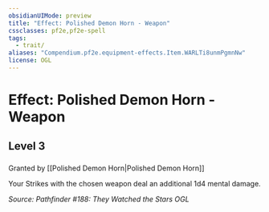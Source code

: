 ```yaml
---
obsidianUIMode: preview
title: "Effect: Polished Demon Horn - Weapon"
cssclasses: pf2e,pf2e-spell
tags:
  - trait/
aliases: "Compendium.pf2e.equipment-effects.Item.WARLTi8unmPgmnNw"
license: OGL
---
```

# Effect: Polished Demon Horn - Weapon
## Level 3
### 






Granted by [[Polished Demon Horn|Polished Demon Horn]]

Your Strikes with the chosen weapon deal an additional 1d4 mental damage.

*Source: Pathfinder #188: They Watched the Stars*
*OGL*